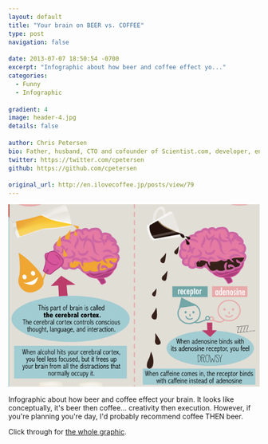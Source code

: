 ```yaml
---
layout: default
title: "Your brain on BEER vs. COFFEE"
type: post
navigation: false

date: 2013-07-07 18:50:54 -0700
excerpt: "Infographic about how beer and coffee effect yo..."
categories:
  - Funny
  - Infographic

gradient: 4
image: header-4.jpg
details: false

author: Chris Petersen
bio: Father, husband, CTO and cofounder of Scientist.com, developer, entrepreneur and technologist.
twitter: https://twitter.com/cpetersen
github: https://github.com/cpetersen

original_url: http://en.ilovecoffee.jp/posts/view/79
---
```



  ![1aa762412c469f2128e4b1bd5efb82c9.png](/assets/import/1aa762412c469f2128e4b1bd5efb82c9.png) 

 Infographic about how beer and coffee effect your brain. It looks like conceptually, it's beer then coffee... creativity then execution. However, if you're planning you're day, I'd probably recommend coffee THEN beer. 

 Click through for  [the whole graphic](http://en.ilovecoffee.jp/posts/view/79).

 
